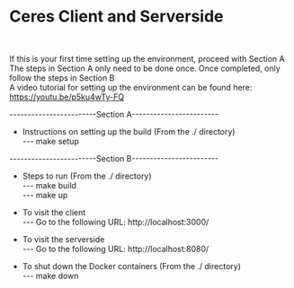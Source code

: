 <h1>Ceres Client and Serverside</h1> <br>

If this is your first time setting up the environment, proceed with Section A<br>
The steps in Section A only need to be done once. Once completed, only follow the steps in Section B<br>
A video tutorial for setting up the environment can be found here: https://youtu.be/p5ku4wTy-FQ <br>

------------------------Section A------------------------<br>

- Instructions on setting up the build (From the ./ directory)<br>
  --- make setup<br>

------------------------Section B------------------------<br>

- Steps to run (From the ./ directory) <br>
  --- make build<br>
  --- make up<br>

- To visit the client <br>
  --- Go to the following URL: http://localhost:3000/<br>

- To visit the serverside <br>
  --- Go to the following URL: http://localhost:8080/<br>

- To shut down the Docker containers (From the ./ directory)<br>
  --- make down<br>
